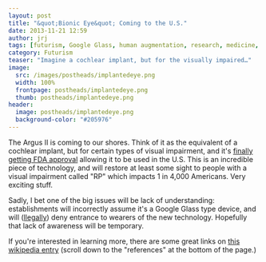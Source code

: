 ```yaml
---
layout: post
title: "&quot;Bionic Eye&quot; Coming to the U.S."
date: 2013-11-21 12:59
author: jrj
tags: [futurism, Google Glass, human augmentation, research, medicine, augmented reality]
category: Futurism
teaser: "Imagine a cochlear implant, but for the visually impaired…"
image:
  src: /images/postheads/implantedeye.png
  width: 100%
  frontpage: postheads/implantedeye.png
  thumb: postheads/implantedeye.png
header:
  image: postheads/implantedeye.png
  background-color: "#205976"
---
```

<!---
![Bionic Eye](/assets/postheads/implantedeye.png)
-->

The Argus II is coming to our shores. Think of it as the equivalent of a cochlear implant, but for certain types of visual impairment, and it's [finally getting FDA approval](http://singularityhub.com/2013/11/19/bionic-eye-implant-will-become-available-in-u-s-in-coming-weeks/) allowing it to be used in the U.S. This is an incredible piece of technology, and will restore at least some sight to people with a visual impairment called "RP" which impacts 1 in 4,000 Americans. Very exciting stuff.

Sadly, I bet one of the big issues will be lack of understanding: establishments will incorrectly assume it's a Google Glass type device, and will ([llegally](http://en.wikipedia.org/wiki/Americans_with_Disabilities_Act_of_1990)) deny entrance to wearers of the new technology. Hopefully that lack of awareness will be temporary.

If you're interested in learning more, there are some great links on [this wikipedia entry](http://en.wikipedia.org/wiki/Visual_prosthesis) (scroll down to the "references" at the bottom of the page.)
